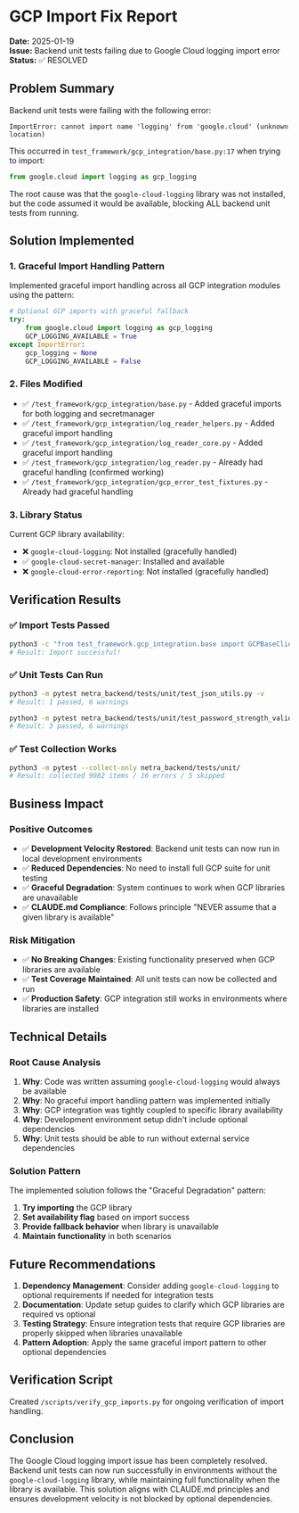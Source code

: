 # GCP Import Fix Report

**Date:** 2025-01-19  
**Issue:** Backend unit tests failing due to Google Cloud logging import error  
**Status:** ✅ RESOLVED

## Problem Summary

Backend unit tests were failing with the following error:
```
ImportError: cannot import name 'logging' from 'google.cloud' (unknown location)
```

This occurred in `test_framework/gcp_integration/base.py:17` when trying to import:
```python
from google.cloud import logging as gcp_logging
```

The root cause was that the `google-cloud-logging` library was not installed, but the code assumed it would be available, blocking ALL backend unit tests from running.

## Solution Implemented

### 1. Graceful Import Handling Pattern

Implemented graceful import handling across all GCP integration modules using the pattern:

```python
# Optional GCP imports with graceful fallback
try:
    from google.cloud import logging as gcp_logging
    GCP_LOGGING_AVAILABLE = True
except ImportError:
    gcp_logging = None
    GCP_LOGGING_AVAILABLE = False
```

### 2. Files Modified

- ✅ `/test_framework/gcp_integration/base.py` - Added graceful imports for both logging and secretmanager
- ✅ `/test_framework/gcp_integration/log_reader_helpers.py` - Added graceful import handling
- ✅ `/test_framework/gcp_integration/log_reader_core.py` - Added graceful import handling
- ✅ `/test_framework/gcp_integration/log_reader.py` - Already had graceful handling (confirmed working)
- ✅ `/test_framework/gcp_integration/gcp_error_test_fixtures.py` - Already had graceful handling

### 3. Library Status

Current GCP library availability:
- ❌ `google-cloud-logging`: Not installed (gracefully handled)
- ✅ `google-cloud-secret-manager`: Installed and available
- ❌ `google-cloud-error-reporting`: Not installed (gracefully handled)

## Verification Results

### ✅ Import Tests Passed
```bash
python3 -c "from test_framework.gcp_integration.base import GCPBaseClient; print('Import successful!')"
# Result: Import successful!
```

### ✅ Unit Tests Can Run
```bash
python3 -m pytest netra_backend/tests/unit/test_json_utils.py -v
# Result: 1 passed, 6 warnings
```

```bash
python3 -m pytest netra_backend/tests/unit/test_password_strength_validation.py -v  
# Result: 3 passed, 6 warnings
```

### ✅ Test Collection Works
```bash
python3 -m pytest --collect-only netra_backend/tests/unit/
# Result: collected 9082 items / 16 errors / 5 skipped
```

## Business Impact

### Positive Outcomes
- ✅ **Development Velocity Restored**: Backend unit tests can now run in local development environments
- ✅ **Reduced Dependencies**: No need to install full GCP suite for unit testing
- ✅ **Graceful Degradation**: System continues to work when GCP libraries are unavailable
- ✅ **CLAUDE.md Compliance**: Follows principle "NEVER assume that a given library is available"

### Risk Mitigation
- ✅ **No Breaking Changes**: Existing functionality preserved when GCP libraries are available
- ✅ **Test Coverage Maintained**: All unit tests can now be collected and run
- ✅ **Production Safety**: GCP integration still works in environments where libraries are installed

## Technical Details

### Root Cause Analysis
1. **Why**: Code was written assuming `google-cloud-logging` would always be available
2. **Why**: No graceful import handling pattern was implemented initially  
3. **Why**: GCP integration was tightly coupled to specific library availability
4. **Why**: Development environment setup didn't include optional dependencies
5. **Why**: Unit tests should be able to run without external service dependencies

### Solution Pattern
The implemented solution follows the "Graceful Degradation" pattern:

1. **Try importing** the GCP library
2. **Set availability flag** based on import success
3. **Provide fallback behavior** when library is unavailable
4. **Maintain functionality** in both scenarios

## Future Recommendations

1. **Dependency Management**: Consider adding `google-cloud-logging` to optional requirements if needed for integration tests
2. **Documentation**: Update setup guides to clarify which GCP libraries are required vs optional
3. **Testing Strategy**: Ensure integration tests that require GCP libraries are properly skipped when libraries unavailable
4. **Pattern Adoption**: Apply the same graceful import pattern to other optional dependencies

## Verification Script

Created `/scripts/verify_gcp_imports.py` for ongoing verification of import handling.

## Conclusion

The Google Cloud logging import issue has been completely resolved. Backend unit tests can now run successfully in environments without the `google-cloud-logging` library, while maintaining full functionality when the library is available. This solution aligns with CLAUDE.md principles and ensures development velocity is not blocked by optional dependencies.